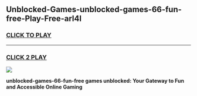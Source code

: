 
## Unblocked-Games-unblocked-games-66-fun-free-Play-Free-arl4l
<h3>
<a href="https://premium76.site?title=unblocked-games-66-fun-free&ref=23A">CLICK TO PLAY</a></h3>
<hr>

<h3>
<a href="https://premium76.site?title=unblocked-games-66-fun-free&ref=23A">CLICK 2 PLAY</a>
  
</h3>

<a href="https://premium76.site?title=unblocked-games-66-fun-free&ref=23A"><img src="https://clearcache.store/games.png"></a>


**unblocked-games-66-fun-free games unblocked: Your Gateway to Fun and Accessible Online Gaming**

